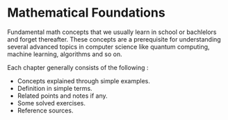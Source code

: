 # Mathematical Foundations

Fundamental math concepts that we usually learn in school or bachlelors and forget thereafter. These concepts are a prerequisite for understanding several advanced topics in computer science like quantum computing, machine learning, algorithms and so on.
 
Each chapter generally consists of the following : 
 - Concepts explained through simple examples.
 - Definition in simple terms.
 - Related points and notes if any.
 - Some solved exercises.
 - Reference sources.